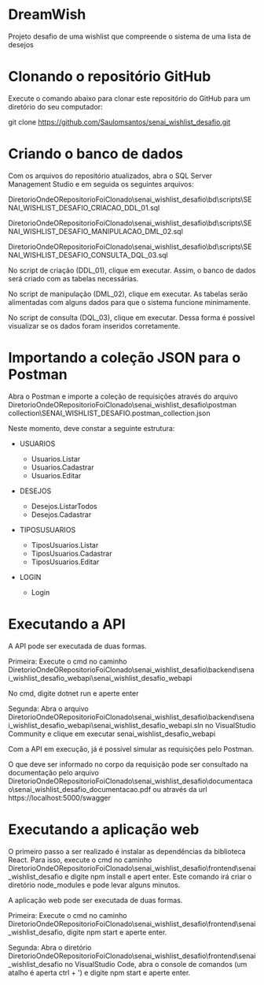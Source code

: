 # DreamWish
Projeto desafio de uma wishlist que compreende o sistema de uma lista de desejos

# Clonando o repositório GitHub
Execute o comando abaixo para clonar este repositório do GitHub para um diretório do seu computador:

git clone https://github.com/Saulomsantos/senai_wishlist_desafio.git

# Criando o banco de dados
Com os arquivos do repositório atualizados, abra o SQL Server Management Studio e em seguida os seguintes arquivos:


DiretorioOndeORepositorioFoiClonado\senai_wishlist_desafio\bd\scripts\SENAI_WISHLIST_DESAFIO_CRIACAO_DDL_01.sql

DiretorioOndeORepositorioFoiClonado\senai_wishlist_desafio\bd\scripts\SENAI_WISHLIST_DESAFIO_MANIPULACAO_DML_02.sql

DiretorioOndeORepositorioFoiClonado\senai_wishlist_desafio\bd\scripts\SENAI_WISHLIST_DESAFIO_CONSULTA_DQL_03.sql


No script de criação (DDL_01), clique em executar. Assim, o banco de dados será criado com as tabelas necessárias.

No script de manipulação (DML_02), clique em executar. As tabelas serão alimentadas com alguns dados para que o sistema funcione minimamente.

No script de consulta (DQL_03), clique em executar. Dessa forma é possível visualizar se os dados foram inseridos corretamente.

# Importando a coleção JSON para o Postman
Abra o Postman e importe a coleção de requisições através do arquivo DiretorioOndeORepositorioFoiClonado\senai_wishlist_desafio\postman collection\SENAI_WISHLIST_DESAFIO.postman_collection.json

Neste momento, deve constar a seguinte estrutura:

- USUARIOS
    - Usuarios.Listar
    - Usuarios.Cadastrar
    - Usuarios.Editar

- DESEJOS
    - Desejos.ListarTodos
    - Desejos.Cadastrar

- TIPOSUSUARIOS
    - TiposUsuarios.Listar
    - TiposUsuarios.Cadastrar
    - TiposUsuarios.Editar

- LOGIN
    - Login

# Executando a API
A API pode ser executada de duas formas.

Primeira:
Execute o cmd no caminho DiretorioOndeORepositorioFoiClonado\senai_wishlist_desafio\backend\senai_wishlist_desafio_webapi\senai_wishlist_desafio_webapi

No cmd, digite dotnet run e aperte enter

Segunda:
Abra o arquivo DiretorioOndeORepositorioFoiClonado\senai_wishlist_desafio\backend\senai_wishlist_desafio_webapi\senai_wishlist_desafio_webapi.sln no VisualStudio Community e clique em executar senai_wishlist_desafio_webapi

Com a API em execução, já é possível simular as requisições pelo Postman.

O que deve ser informado no corpo da requisição pode ser consultado na documentação pelo arquivo DiretorioOndeORepositorioFoiClonado\senai_wishlist_desafio\documentacao\senai_wishlist_desafio_documentacao.pdf ou através da url https://localhost:5000/swagger

# Executando a aplicação web
O primeiro passo a ser realizado é instalar as dependências da biblioteca React. 
Para isso, execute o cmd no caminho DiretorioOndeORepositorioFoiClonado\senai_wishlist_desafio\frontend\senai_wishlist_desafio e digite npm install e apert enter.
Este comando irá criar o diretório node_modules e pode levar alguns minutos.

A aplicação web pode ser executada de duas formas.

Primeira:
Execute o cmd no caminho DiretorioOndeORepositorioFoiClonado\senai_wishlist_desafio\frontend\senai_wishlist_desafio, digite npm start e aperte enter.

Segunda:
Abra o diretório DiretorioOndeORepositorioFoiClonado\senai_wishlist_desafio\frontend\senai_wishlist_desafio no VisualStudio Code, abra o console de comandos (um atalho é aperta ctrl + ') e digite npm start e aperte enter.

